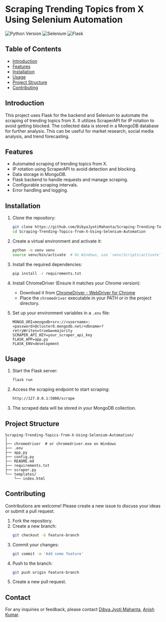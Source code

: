 # Scraping Trending Topics from X Using Selenium Automation

![Python Version](https://img.shields.io/badge/python-3.9+-blue.svg)
![Selenium](https://img.shields.io/badge/selenium-4.x-brightgreen.svg)
![Flask](https://img.shields.io/badge/flask-2.3.2-green.svg)

## Table of Contents
- [Introduction](#introduction)
- [Features](#features)
- [Installation](#installation)
- [Usage](#usage)
- [Project Structure](#project-structure)
- [Contributing](#contributing)

## Introduction

This project uses Flask for the backend and Selenium to automate the scraping of trending topics from X. It utilizes ScraperAPI for IP rotation to avoid getting blocked. The collected data is stored in a MongoDB database for further analysis. This can be useful for market research, social media analysis, and trend forecasting.

## Features

- Automated scraping of trending topics from X.
- IP rotation using ScraperAPI to avoid detection and blocking.
- Data storage in MongoDB.
- Flask backend to handle requests and manage scraping.
- Configurable scraping intervals.
- Error handling and logging.

## Installation

1. Clone the repository:
    ```bash
    git clone https://github.com/DibyaJyotiMahanta/Scraping-Trending-Topics-from-X-Using-Selenium-Automation.git
    cd Scraping-Trending-Topics-from-X-Using-Selenium-Automation
    ```

2. Create a virtual environment and activate it:
    ```bash
    python -m venv venv
    source venv/bin/activate  # On Windows, use `venv\Scripts\activate`
    ```

3. Install the required dependencies:
    ```bash
    pip install -r requirements.txt
    ```

4. Install ChromeDriver (Ensure it matches your Chrome version):
    - Download it from [ChromeDriver - WebDriver for Chrome](https://sites.google.com/a/chromium.org/chromedriver/)
    - Place the `chromedriver` executable in your PATH or in the project directory.

5. Set up your environment variables in a `.env` file:
    ```plaintext
    MONGO_URI=mongodb+srv://<username>:<password>@cluster0.mongodb.net/<dbname>?retryWrites=true&w=majority
    SCRAPER_API_KEY=your_scraper_api_key
    FLASK_APP=app.py
    FLASK_ENV=development
    ```

## Usage

1. Start the Flask server:
    ```bash
    flask run
    ```

2. Access the scraping endpoint to start scraping:
    ```bash
    http://127.0.0.1:5000/scrape
    ```

3. The scraped data will be stored in your MongoDB collection.

## Project Structure

```plaintext
Scraping-Trending-Topics-from-X-Using-Selenium-Automation/
│
├── chromedriver  # or chromedriver.exe on Windows
├── .env
├── app.py
├── config.py
├── README.md
├── requirements.txt
├── scraper.py
└── templates/
    └── index.html
```

## Contributing

Contributions are welcome! Please create a new issue to discuss your ideas or submit a pull request.

1. Fork the repository.
2. Create a new branch:
    ```bash
    git checkout -b feature-branch
    ```
3. Commit your changes:
    ```bash
    git commit -m 'Add some feature'
    ```
4. Push to the branch:
    ```bash
    git push origin feature-branch
    ```
5. Create a new pull request.

## Contact

For any inquiries or feedback, please contact [Dibya Jyoti Mahanta](mailto:mahantasoham@gmail.com), [Anish Kumar](mailto:anishkumr.dev@gmail.com).

